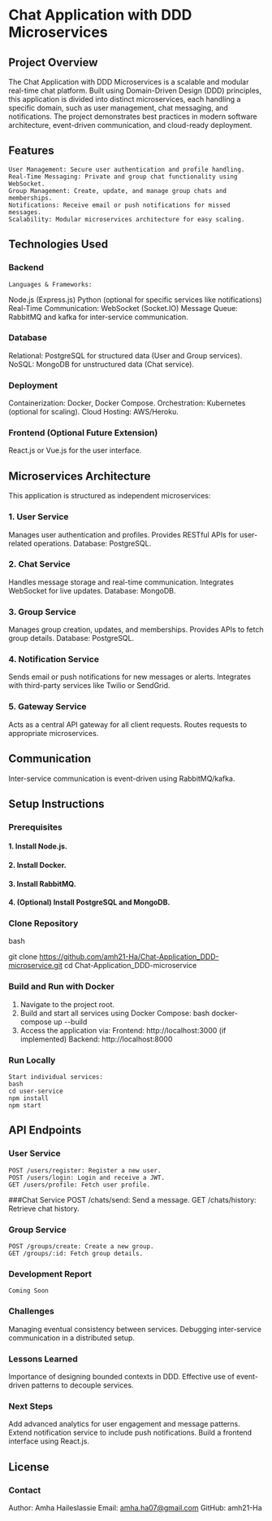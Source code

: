 # Chat Application with DDD Microservices
## Project Overview
The Chat Application with DDD Microservices is a scalable and modular real-time chat platform. Built using Domain-Driven Design (DDD) principles, this application is divided into distinct microservices, each handling a specific domain, such as user management, chat messaging, and notifications. The project demonstrates best practices in modern software architecture, event-driven communication, and cloud-ready deployment.

## Features
	User Management: Secure user authentication and profile handling.
	Real-Time Messaging: Private and group chat functionality using WebSocket.
	Group Management: Create, update, and manage group chats and memberships.
	Notifications: Receive email or push notifications for missed messages.
	Scalability: Modular microservices architecture for easy scaling.

## Technologies Used
### Backend
	Languages & Frameworks:
Node.js (Express.js)
Python (optional for specific services like notifications)
	Real-Time Communication: WebSocket (Socket.IO)
	Message Queue: RabbitMQ and kafka for inter-service communication.
### Database
Relational: PostgreSQL for structured data (User and Group services).
NoSQL: MongoDB for unstructured data (Chat service).
### Deployment
Containerization: Docker, Docker Compose.
Orchestration: Kubernetes (optional for scaling).
Cloud Hosting: AWS/Heroku.
### Frontend (Optional Future Extension)
React.js or Vue.js for the user interface.
## Microservices Architecture
This application is structured as independent microservices:

### 1. User Service
Manages user authentication and profiles.
Provides RESTful APIs for user-related operations.
Database: PostgreSQL.
### 2. Chat Service
Handles message storage and real-time communication.
Integrates WebSocket for live updates.
Database: MongoDB.
### 3. Group Service
Manages group creation, updates, and memberships.
Provides APIs to fetch group details.
Database: PostgreSQL.
### 4. Notification Service
Sends email or push notifications for new messages or alerts.
Integrates with third-party services like Twilio or SendGrid.
### 5. Gateway Service
Acts as a central API gateway for all client requests.
Routes requests to appropriate microservices.
## Communication
Inter-service communication is event-driven using RabbitMQ/kafka.
## Setup Instructions
### Prerequisites
#### 1. Install Node.js.
#### 2. Install Docker.
#### 3. Install RabbitMQ.
#### 4. (Optional) Install PostgreSQL and MongoDB.
### Clone Repository
bash

git clone https://github.com/amh21-Ha/Chat-Application_DDD-microservice.git
cd Chat-Application_DDD-microservice

### Build and Run with Docker
1. Navigate to the project root.
2. Build and start all services using Docker Compose:
	bash
	docker-compose up --build
3. Access the application via:
	Frontend: http://localhost:3000 (if implemented)
	Backend: http://localhost:8000
### Run Locally
	Start individual services:
	bash
	cd user-service
	npm install
	npm start
## API Endpoints
### User Service
	POST /users/register: Register a new user.
	POST /users/login: Login and receive a JWT.
	GET /users/profile: Fetch user profile.
###Chat Service
	POST /chats/send: Send a message.
	GET /chats/history: Retrieve chat history.
### Group Service
	POST /groups/create: Create a new group.
	GET /groups/:id: Fetch group details.
### Development Report
	Coming Soon
### Challenges
Managing eventual consistency between services.
Debugging inter-service communication in a distributed setup.
### Lessons Learned
Importance of designing bounded contexts in DDD.
Effective use of event-driven patterns to decouple services.
### Next Steps
Add advanced analytics for user engagement and message patterns.
Extend notification service to include push notifications.
Build a frontend interface using React.js.
## License


### Contact
Author: Amha Haileslassie
Email: amha.ha07@gmail.com
GitHub: amh21-Ha
